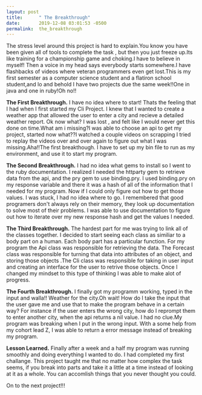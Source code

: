 ```yaml
---
layout: post
title:      " The Breakthrough"
date:       2019-12-08 03:01:53 -0500
permalink:  the_breakthrough
---
```


The stress level around this project is hard to explain.You know you have been given all of tools to complete the task , but then you just freeze up.Its like training for a championship game and choking.I have to believe in myself! Then a voice in my head says everybody starts somewhere.I have flashbacks of videos where veteran programmers even get lost.This is my first semester as a computer science student and a flatiron school student,and lo and behold I have two projects due the same week!!One in java and one in ruby!Oh no!!

**The First Breakthrough.**
I have no idea where to start! Thats the feeling that I had when I first started my Cli Project. I knew that I wanted to create a weather app that allowed the user to enter a city and recieve a detailed weather report. Ok now what? I was lost , and felt like I would never get this done on time.What am i missing?I was able to choose an api to get my project, started now what??I  watched a couple videos on scrapping I tried to replay the videos over and over again to figure out what I was missing.Aha!!The first breakthough. I have to set up my bin file to run as my environment, and use it to start my program.


**The Second Breakthrough.**
I had no idea what gems to install so I went to the ruby documentation. I realized I needed the httparty gem to retrieve data from the api, and the pry gem to use binding.pry. I used binding.pry on my response variable and there it was a hash of all of the information that I needed for my program. Now if I could only figure out how to get those values. I was stuck, I had no idea where to go. I remembered that good programers don't always rely on their memory, they look up documentation to solve most of their problems. I was able to use documentation to figure out how to iterate over my new response hash and get the values I needed. 


**The Third Breakthrough.**
The hardest part for me was trying to link all of the classes together. I decided to start seeing each class as similiar to a body part on a human. Each body part has a particular function. For my program the Api class was responsible for retrieving the data. The Forecast class was responsible for turning that data into attributes of an object, and storing those objects .The Cli class was responsible for taking in user input and creating an interface for the user to retrive those objects. Once I changed my mindset to this type of thinking I was able to make alot of progress.


**The Fourth Breakthrough.**
I finally got my programm working, typed in the input and walla!! Weather for the city.Oh wait!
How do I take the input that the user gave me and use that to make the program behave in a certain way? For instance if the user enters the wrong city, how do I reprompt them to enter another city, when the api returns a nil value. I had no clue.My program was breaking when I put in the wrong input. With a some help from my cohort lead  Z, I was able to return a error message instead of breaking my program.


**Lesson Learned.**
Finally after a week and a half my program was running smoothly and doing everything I wanted to do. I had completed my first challange. This project taught me that no matter how complex the task seems,  if you break into parts and take it a little at a time instead of looking at it as a whole. You can accomlish things that you never thought you could.

On to the next project!!!


